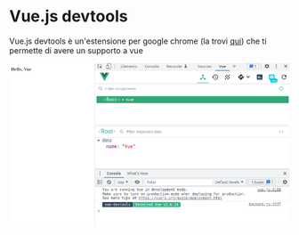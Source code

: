 # Vue.js devtools

Vue.js devtools è un'estensione per google chrome (la trovi [qui](https://chrome.google.com/webstore/detail/vuejs-devtools/nhdogjmejiglipccpnnnanhbledajbpd/related)) che ti permette di avere un supporto a vue

![scaricare](./images/devtools.png)